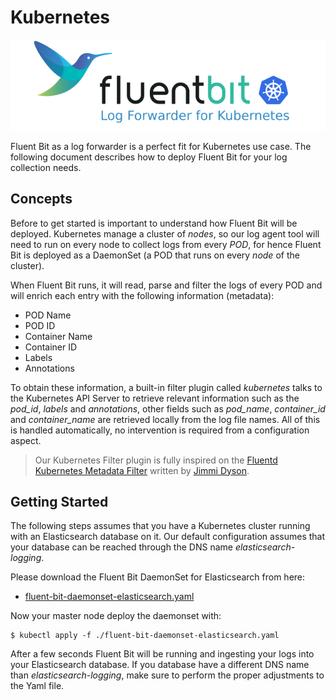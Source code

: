 # Kubernetes

![](/imgs/flb_kubernetes.png)

Fluent Bit as a log forwarder is a perfect fit for Kubernetes use case. The following document describes how to deploy Fluent Bit for your log collection needs.

## Concepts

Before to get started is important to understand how Fluent Bit will be deployed. Kubernetes manage a cluster of _nodes_, so our log agent tool will need to run on every node to collect logs from every _POD_, for hence Fluent Bit is deployed as a DaemonSet (a POD that runs on every _node_ of the cluster).

When Fluent Bit runs, it will read, parse and filter the logs of every POD and will enrich each entry with the following information (metadata):

- POD Name
- POD ID
- Container Name
- Container ID
- Labels
- Annotations

To obtain these information, a built-in filter plugin called _kubernetes_ talks to the Kubernetes API Server to retrieve relevant information such as the _pod\_id_, _labels_ and _annotations_, other fields such as _pod\_name_, _container\_id_ and _container\_name_ are retrieved locally from the log file names. All of this is handled automatically, no intervention is required from a configuration aspect.

> Our Kubernetes Filter plugin is fully inspired on the [Fluentd Kubernetes Metadata Filter](https://github.com/fabric8io/fluent-plugin-kubernetes_metadata_filter) written by [Jimmi Dyson](https://github.com/jimmidyson).

## Getting Started

The following steps assumes that you have a Kubernetes cluster running with an Elasticsearch database on it. Our default configuration assumes that your database can be reached through the DNS name _elasticsearch-logging_.

Please download the Fluent Bit DaemonSet for Elasticsearch from here:

- [fluent-bit-daemonset-elasticsearch.yaml](https://raw.githubusercontent.com/fluent/fluent-bit-kubernetes-daemonset/master/fluent-bit-daemonset-elasticsearch.yaml)

Now your master node deploy the daemonset with:

```
$ kubectl apply -f ./fluent-bit-daemonset-elasticsearch.yaml
```

After a few seconds Fluent Bit will be running and ingesting your logs into your Elasticsearch database. If you database have a different DNS name than _elasticsearch-logging_, make sure to perform the proper adjustments to the Yaml file.
